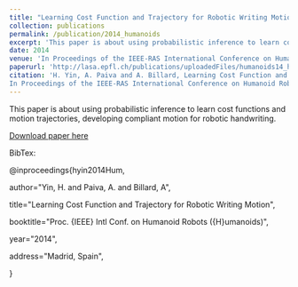 ```yaml
---
title: "Learning Cost Function and Trajectory for Robotic Writing Motion"
collection: publications
permalink: /publication/2014_humanoids
excerpt: 'This paper is about using probabilistic inference to learn cost functions and motion trajectories, developing compliant motion for robotic handwriting.'
date: 2014
venue: 'In Proceedings of the IEEE-RAS International Conference on Humanoid Robots (HUMANOIDS), Madrid, Spain'
paperurl: 'http://lasa.epfl.ch/publications/uploadedFiles/humanoids14_hyin_final.pdf'
citation: 'H. Yin, A. Paiva and A. Billard, Learning Cost Function and Trajectory for Robotic Writing Motion,
In Proceedings of the IEEE-RAS International Conference on Humanoid Robots (HUMANOIDS), Madrid, Spain, 2014'
---
```

This paper is about using probabilistic inference to learn cost functions and motion trajectories, developing compliant motion for robotic handwriting.

[Download paper here](http://lasa.epfl.ch/publications/uploadedFiles/humanoids14_hyin_final.pdf)

BibTex:

@inproceedings{hyin2014Hum,

author="Yin, H. and Paiva, A. and Billard, A",

title="Learning Cost Function and Trajectory for Robotic Writing Motion",

booktitle="Proc. {IEEE} Intl Conf. on Humanoid Robots ({H}umanoids)",

year="2014",

address="Madrid, Spain",

}